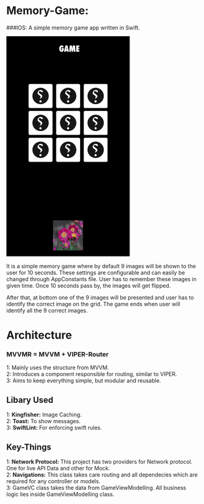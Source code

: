 # Memory-Game:
###IOS: A simple memory game app written in Swift.

![Memory Game](https://github.com/ansu/Memory-Game/blob/master/Screenshot.png)

It is a simple memory game where by default 9 images will be shown to the user for 10 seconds. These settings are configurable and can easily be changed through AppConstants file. User has to remember these images in given time. Once 10 seconds pass by, the images will get flipped.  

After that, at bottom one of the 9 images will be presented and user has to identify the correct image on the grid. The game ends when user will identify all the 9 correct images.


# Architecture

### MVVMR = MVVM + VIPER-Router  

1: Mainly uses the structure from MVVM.  
2: Introduces a component responsible for routing, similar to VIPER.  
3: Aims to keep everything simple, but modular and reusable.  
 


## Libary Used

1: **Kingfisher:** Image Caching.  
2: **Toast:** To show messages.  
3: **SwiftLint:** For enforcing swift rules.  



## Key-Things

1: **Network Protocol:** This project has two providers for Network protocol. One for live API Data and other for Mock.  
2: **Navigations:** This class takes care routing and all dependecies which are required for any controller or models.  
3: GameVC class takes the data from GameViewModelling. All business logic lies inside GameViewModelling class.  


